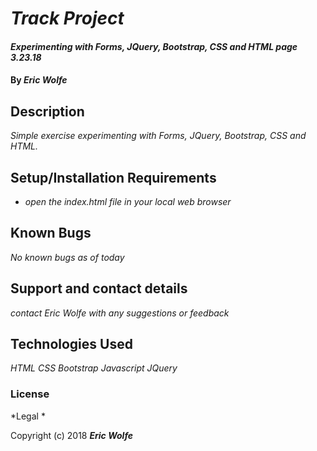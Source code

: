 # _Track Project_

#### _Experimenting with Forms, JQuery, Bootstrap, CSS and HTML page 3.23.18_

#### By _**Eric Wolfe**_

## Description

_Simple exercise experimenting with Forms, JQuery, Bootstrap, CSS and HTML._

## Setup/Installation Requirements

* _open the index.html file in your local web browser_

## Known Bugs

_No known bugs as of today_

## Support and contact details

_contact Eric Wolfe with any suggestions or feedback_

## Technologies Used

_HTML_
_CSS_
_Bootstrap_
_Javascript_
_JQuery_

### License

*Legal *

Copyright (c) 2018 **_Eric Wolfe_**
